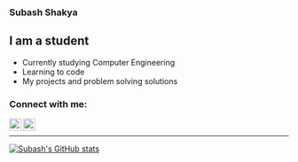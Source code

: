 ### Subash Shakya

## I am a student
*  Currently studying Computer Engineering
*  Learning to code
*  My projects and problem solving solutions

### Connect with me:
[<img align="left" alt="subashshakya | Instagram" width="22px" src="https://cdn.jsdelivr.net/npm/simple-icons@v3/icons/instagram.svg" />](https://www.instagram.com/_subashcha/)
[<img align="left" alt="subashshakya | Twitter" width="22px" src="https://cdn.jsdelivr.net/npm/simple-icons@v3/icons/twitter.svg" />](https://twitter.com/_subashcha)

<br />

---

[![Subash's GitHub stats](https://github-readme-stats.vercel.app/api?username=subashshakya&theme=dracula)](https://github.com/subashshakya/github-readme-stats)
